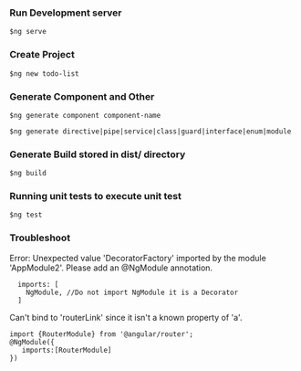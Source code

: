 ### Run Development server
```
$ng serve
```
### Create Project
```
$ng new todo-list
```
### Generate Component and Other
```
$ng generate component component-name

$ng generate directive|pipe|service|class|guard|interface|enum|module
```
### Generate Build stored in dist/ directory
```
$ng build 
```
### Running unit tests to execute unit test
```
$ng test
```
### Troubleshoot
Error: Unexpected value 'DecoratorFactory' imported by the module 'AppModule2'. Please add an @NgModule annotation.
```
  imports: [
    NgModule, //Do not import NgModule it is a Decorator
  ]
```
Can't bind to 'routerLink' since it isn't a known property of 'a'.
```
import {RouterModule} from '@angular/router';
@NgModule({
   imports:[RouterModule]
})
```
